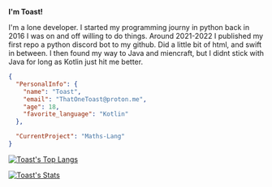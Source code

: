 
**I'm Toast!**

I'm a lone developer. I started my programming journy in python back in 2016 I was on and off willing to do things. Around 2021-2022 I published my first repo a python discord bot to my github.
Did a little bit of html, and swift in between. I then found my way to Java and miencraft, but I didnt stick with Java for long as Kotlin just hit me better. 

```json
{
  "PersonalInfo": {
    "name": "Toast",
    "email": "ThatOneToast@proton.me",
    "age": 18,
    "favorite_language": "Kotlin"
  },

  "CurrentProject": "Maths-Lang"
}
```
[![Toast's Top Langs](https://github-readme-stats.vercel.app/api/top-langs/?username=ThatOneToast&show_icons=true&theme=tokyonight)](https://github.com/anuraghazra/github-readme-stats)


[![Toast's Stats](https://github-readme-stats.vercel.app/api?username=THatOneToast&show_icons=true&theme=tokyonight)](https://github.com/anuraghazra/github-readme-stats)
